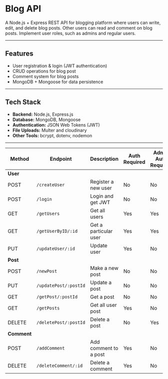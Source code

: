 # Blog API

A Node.js + Express REST API for blogging platform where users can write, edit,
and delete blog posts. Other users can read and comment on blog
posts. Implement user roles, such as admins and regular users.

---

## Features

- User registration & login (JWT authentication)
- CRUD operations for blog post
- Comment system for blog posts
- MongoDB + Mongoose for data persistence

---

## Tech Stack

- **Backend:** Node.js, Express.js
- **Database:** MongoDB, Mongoose
- **Authentication:** JSON Web Tokens (JWT)
- **File Uploads:** Multer and cloudinary
- **Other Tools:** bcrypt, dotenv, nodemon

---

| Method      | Endpoint              | Description           | Auth Required | Admin Auth Required |
| ----------- | --------------------- | --------------------- | ------------- | ------------------- |
| **User**    |                       |                       |               |
| POST        | `/createUser`         | Register a new user   | No            | No                  |
| POST        | `/login`              | Login and get JWT     | No            | No                  |
| GET         | `/getUsers`           | Get all users         | Yes           | Yes                 |
| GET         | `/getUserByID/:id`    | Get a particular user | Yes           | Yes                 |
| PUT         | `/updateUser/:id`     | Update user           | Yes           | No                  |
| **Post**    |                       |                       |               |
| POST        | `/newPost`            | Make a new post       | No            | No                  |
| PUT         | `/updatePost/:postId` | Update a post         | No            | No                  |
| GET         | `/getPost/:postId`    | Get a post            | No            | No                  |
| GET         | `/getPosts`           | Get all user post     | Yes           | No                  |
| DELETE      | `/deletePost/:postId` | Delete a post         | No            | Yes                 |
| **Comment** |                       |                       |               |
| POST        | `/addComment`         | Add comment to a post | Yes           | No                  |
| DELETE      | `/deleteComment/:id`  | Delete a comment      | Yes           | No                  |
